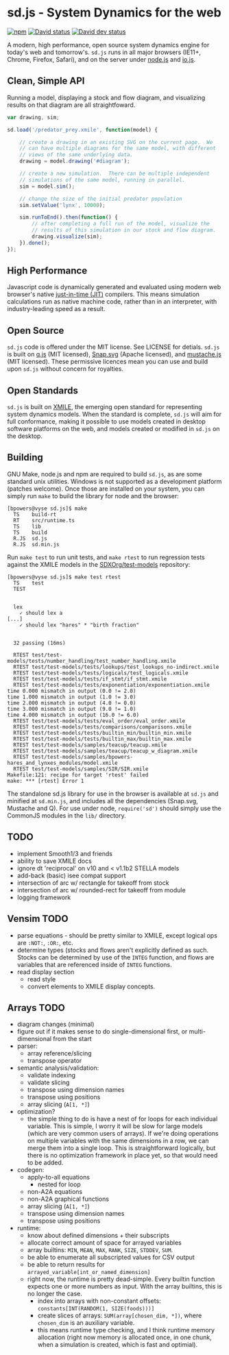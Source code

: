 sd.js - System Dynamics for the web
===================================

[![npm](https://img.shields.io/npm/v/sd.js.svg)]()
[![David status](https://img.shields.io/david/libsd/sd.js.svg)]()
[![David dev status](https://img.shields.io/david/dev/libsd/sd.js.svg)]()

A modern, high performance, open source system dynamics engine for
today's web and tomorrow's.  `sd.js` runs in all major browsers
(IE11+, Chrome, Firefox, Safari), and on the server under
[node.js](https://nodejs.org) and [io.js](https://iojs.org).

Clean, Simple API
-----------------

Running a model, displaying a stock and flow diagram, and visualizing
results on that diagram are all straightfoward.

```Javascript
var drawing, sim;

sd.load('/predator_prey.xmile', function(model) {

    // create a drawing in an existing SVG on the current page.  We
    // can have multiple diagrams for the same model, with different
    // views of the same underlying data.
    drawing = model.drawing('#diagram');

    // create a new simulation.  There can be multiple independent
    // simulations of the same model, running in parallel.
    sim = model.sim();

    // change the size of the initial predator population
    sim.setValue('lynx', 10000);

    sim.runToEnd().then(function() {
        // after completing a full run of the model, visualize the
        // results of this simulation in our stock and flow diagram.
        drawing.visualize(sim);
    }).done();
});
```

High Performance
----------------

Javascript code is dynamically generated and evaluated using modern
web browser's native
[just-in-time (JIT)](https://en.wikipedia.org/wiki/Just-in-time_compilation)
compilers.  This means simulation calculations run as native machine
code, rather than in an interpreter, with industry-leading speed as a
result.

Open Source
-----------

`sd.js` code is offered under the MIT license.  See LICENSE for
detials.  `sd.js` is built on
[q.js](http://documentup.com/kriskowal/q/) (MIT licensed),
[Snap.svg](http://snapsvg.io/) (Apache licensed), and
[mustache.js](https://github.com/janl/mustache.js) (MIT licensed).
These permissive licences mean you can use and build upon `sd.js`
without concern for royalties.

Open Standards
--------------

`sd.js` is built on
[XMILE](https://www.oasis-open.org/committees/tc_home.php?wg_abbrev=xmile),
the emerging open standard for representing system dynamics models.
When the standard is complete, `sd.js` will aim for full conformance,
making it possible to use models created in desktop software platforms
on the web, and models created or modified in `sd.js` on the desktop.

Building
--------

GNU Make, node.js and npm are required to build `sd.js`, as are
some standard unix utilities.  Windows is not supported as a
development platform (patches welcome).  Once those are installed on
your system, you can simply run `make` to build the library for node
and the browser:

```
[bpowers@vyse sd.js]$ make
  TS    build-rt
  RT    src/runtime.ts
  TS    lib
  TS    build
  R.JS  sd.js
  R.JS  sd.min.js
```

Run `make test` to run unit tests, and `make rtest` to run regression
tests against the XMILE models in the
[SDXOrg/test-models](https://github.com/SDXorg/test-models) repository:

```
[bpowers@vyse sd.js]$ make test rtest
  TS    test
  TEST


  lex
    ✓ should lex a
[...]
    ✓ should lex "hares" * "birth fraction"


  32 passing (16ms)

  RTEST test/test-models/tests/number_handling/test_number_handling.xmile
  RTEST test/test-models/tests/lookups/test_lookups_no-indirect.xmile
  RTEST test/test-models/tests/logicals/test_logicals.xmile
  RTEST test/test-models/tests/if_stmt/if_stmt.xmile
  RTEST test/test-models/tests/exponentiation/exponentiation.xmile
time 0.000 mismatch in output (0.0 != 2.0)
time 1.000 mismatch in output (1.0 != 3.0)
time 2.000 mismatch in output (4.0 != 0.0)
time 3.000 mismatch in output (9.0 != 1.0)
time 4.000 mismatch in output (16.0 != 6.0)
  RTEST test/test-models/tests/eval_order/eval_order.xmile
  RTEST test/test-models/tests/comparisons/comparisons.xmile
  RTEST test/test-models/tests/builtin_min/builtin_min.xmile
  RTEST test/test-models/tests/builtin_max/builtin_max.xmile
  RTEST test/test-models/samples/teacup/teacup.xmile
  RTEST test/test-models/samples/teacup/teacup_w_diagram.xmile
  RTEST test/test-models/samples/bpowers-hares_and_lynxes_modules/model.xmile
  RTEST test/test-models/samples/SIR/SIR.xmile
Makefile:121: recipe for target 'rtest' failed
make: *** [rtest] Error 1
```

The standalone sd.js library for use in the browser is available at `sd.js`
and minified at `sd.min.js`, and includes all the dependencies (Snap.svg,
Mustache and Q).  For use under node, `require('sd')` should simply use the
CommonJS modules in the `lib/` directory.

TODO
----

- implement Smooth1/3 and friends
- ability to save XMILE docs
- ignore dt 'reciprocal' on v10 and < v1.1b2 STELLA models
- add-back (basic) isee compat support
- intersection of arc w/ rectangle for takeoff from stock
- intersection of arc w/ rounded-rect for takeoff from module
- logging framework

Vensim TODO
-----------

- parse equations - should be pretty similar to XMILE, except logical
  ops are `:NOT:`, `:OR:`, etc.
- determine types (stocks and flows aren't explicitly defined as
  such. Stocks can be determined by use of the `INTEG` function, and
  flows are variables that are referenced inside of `INTEG` functions.
- read display section
  - read style
  - convert elements to XMILE display concepts.


Arrays TODO
-----------

- diagram changes (minimal)
- figure out if it makes sense to do single-dimensional first, or multi-
  dimensional from the start
- parser:
  - array reference/slicing
  - transpose operator
- semantic analysis/validation:
  - validate indexing
  - validate slicing
  - transpose using dimension names
  - transpose using positions
  - array slicing (`A[1, *]`)
- optimization?
  - the simple thing to do is have a nest of for loops for each individual
    variable.  This is simple, I worry it will be slow for large models (which
    are very common users of arrays).  If we're doing operations on multiple
    variables with the same dimensions in a row, we can merge them into a
    single loop.  This is straightforward logically, but there is no
    optimization framework in place yet, so that would need to be added.
- codegen:
  - apply-to-all equations
    - nested for loop
  - non-A2A equations
  - non-A2A graphical functions
  - array slicing (`A[1, *]`)
  - transpose using dimension names
  - transpose using positions
- runtime:
  - know about defined dimensions + their subscripts
  - allocate correct amount of space for arrayed variables
  - array builtins: `MIN`, `MEAN`, `MAX`, `RANK`, `SIZE`, `STDDEV`, `SUM`.
  - be able to enumerate all subscripted values for CSV output
  - be able to return results for `arrayed_variable[int_or_named_dimension]`
  - right now, the runtime is pretty dead-simple.  Every builtin
    function expects one or more numbers as input.  With the array
    builtins, this is no longer the case.
    - index into arrays with non-constant offsets:
      `constants[INT(RANDOM(1, SIZE(foods)))]`
    - create slices of arrays: `SUM(array[chosen_dim, *])`, where
      `chosen_dim` is an auxiliary variable.
    - this means runtime type checking, and I think runtime memory
      allocation (right now memory is allocated once, in one chunk, when a
      simulation is created, which is fast and optimial).
